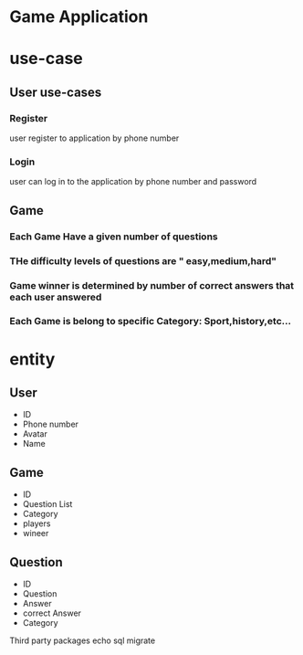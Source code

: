 ﻿# Game Application

# use-case

## User use-cases
### Register
user register to application by phone number
### Login
user can log in to the application by phone number and password

## Game
### Each Game Have a given number of questions
### THe difficulty levels of questions are " easy,medium,hard"
### Game winner is determined by number of correct answers that each user answered

### Each Game is belong to specific Category: Sport,history,etc...

# entity
## User
- ID
- Phone number
- Avatar
- Name

## Game
- ID
- Question List
- Category
- players
- wineer

## Question
- ID
- Question
- Answer
- correct Answer
- Category



Third party packages
echo
sql migrate